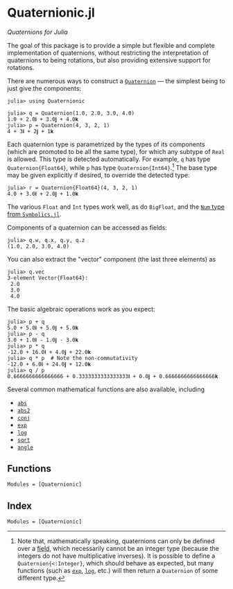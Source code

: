 # Quaternionic.jl

*Quaternions for Julia*

The goal of this package is to provide a simple but flexible and complete implementation of
quaternions, without restricting the interpretation of quaternions to being rotations, but also
providing extensive support for rotations.

There are numerous ways to construct a [`Quaternion`](@ref) — the simplest being to just give the
components:
```jldoctest example
julia> using Quaternionic

julia> q = Quaternion(1.0, 2.0, 3.0, 4.0)
1.0 + 2.0𝐢 + 3.0𝐣 + 4.0𝐤
julia> p = Quaternion(4, 3, 2, 1)
4 + 3𝐢 + 2𝐣 + 1𝐤
```
Each quaternion type is parametrized by the types of its components (which are promoted to be all
the same type), for which any subtype of `Real` is allowed.  This type is detected automatically.
For example, `q` has type `Quaternion{Float64}`, while `p` has type `Quaternion{Int64}`.[^1] The
base type may be given explicitly if desired, to override the detected type:
```jldoctest example
julia> r = Quaternion{Float64}(4, 3, 2, 1)
4.0 + 3.0𝐢 + 2.0𝐣 + 1.0𝐤
```
The various `Float` and `Int` types work well, as do `BigFloat`, and the [`Num` type from
`Symbolics.jl`](https://symbolics.juliasymbolics.org/v0.1/manual/variables/#A-note-about-functions-restricted-to-Numbers-1).

[^1]:
    Note that, mathematically speaking, quaternions can only be defined over a
    [field](https://en.wikipedia.org/wiki/Field_(mathematics)#Definition), which necessarily
    cannot be an integer type (because the integers do not have multiplicative inverses).  It is
    possible to define a `Quaternion{<:Integer}`, which should behave as expected, but many
    functions (such as [`exp`](@ref), [`log`](@ref), etc.) will then return a `Quaternion` of
    some different type.

Components of a quaternion can be accessed as fields:
```jldoctest example
julia> q.w, q.x, q.y, q.z
(1.0, 2.0, 3.0, 4.0)
```
You can also extract the "vector" component (the last three elements) as
```jldoctest example
julia> q.vec
3-element Vector{Float64}:
 2.0
 3.0
 4.0
```
The basic algebraic operations work as you expect:
```jldoctest example
julia> p + q
5.0 + 5.0𝐢 + 5.0𝐣 + 5.0𝐤
julia> p - q
3.0 + 1.0𝐢 - 1.0𝐣 - 3.0𝐤
julia> p * q
-12.0 + 16.0𝐢 + 4.0𝐣 + 22.0𝐤
julia> q * p  # Note the non-commutativity
-12.0 + 6.0𝐢 + 24.0𝐣 + 12.0𝐤
julia> q / p
0.6666666666666666 + 0.3333333333333333𝐢 + 0.0𝐣 + 0.6666666666666666𝐤
```
Several common mathematical functions are also available, including
- [`abs`](@ref)
- [`abs2`](@ref)
- [`conj`](@ref)
- [`exp`](@ref)
- [`log`](@ref)
- [`sqrt`](@ref)
- [`angle`](@ref)


## Functions

```@autodocs
Modules = [Quaternionic]
```

## Index

```@index
Modules = [Quaternionic]
```
